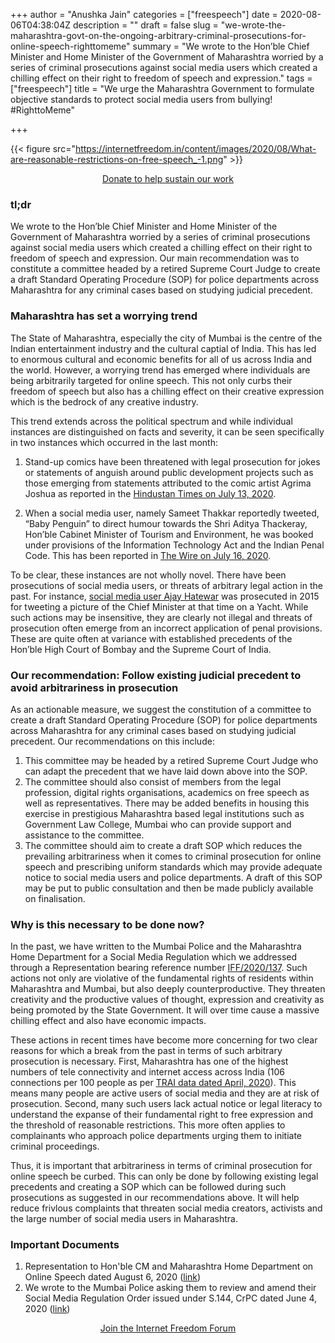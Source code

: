 +++
author = "Anushka Jain"
categories = ["freespeech"]
date = 2020-08-06T04:38:04Z
description = ""
draft = false
slug = "we-wrote-the-maharashtra-govt-on-the-ongoing-arbitrary-criminal-prosecutions-for-online-speech-righttomeme"
summary = "We wrote to the Hon’ble Chief Minister and Home Minister of the Government of Maharashtra worried by a series of criminal prosecutions against social media users which created a chilling effect on their right to freedom of speech and expression."
tags = ["freespeech"]
title = "We urge the Maharashtra Government to formulate objective standards to protect social media users from bullying! #RighttoMeme"

+++


{{< figure src="https://internetfreedom.in/content/images/2020/08/What-are-reasonable-restrictions-on-free-speech_-1.png" >}}

<div style="text-align:center;">
    <a href="https://internetfreedom.in/donate/" class="button">Donate to help sustain our work</a>
</div>

### tl;dr

We wrote to the Hon’ble Chief Minister and Home Minister of the Government of Maharashtra worried by a series of criminal prosecutions against social media users which created a chilling effect on their right to freedom of speech and expression. Our main recommendation was to constitute a committee headed by a retired Supreme Court Judge to create a draft Standard Operating Procedure (SOP) for police departments across Maharashtra for any criminal cases based on studying judicial precedent.

### Maharashtra has set a worrying trend

The State of Maharashtra, especially the city of Mumbai is the centre of the Indian entertainment industry and the cultural captial of India. This has led to enormous cultural and economic benefits for all of us across India and the world. However, a worrying trend has emerged where individuals are being arbitrarily targeted for online speech. This not only curbs their freedom of speech but also has a chilling effect on their creative expression which is the bedrock of any creative industry.

This trend extends across the political spectrum and while individual instances are distinguished on facts and severity, it can be seen specifically in two instances which occurred in the last month:

1. Stand-up comics have been threatened with legal prosecution for jokes or statements of anguish around public development projects such as those emerging from statements attributed to the comic artist Agrima Joshua as reported in the [Hindustan Times on July 13, 2020](https://www.hindustantimes.com/india-news/state-govt-is-taking-legal-opinion-on-comedian-agrima-issue-anil-deshmukh/story-pD9DLbxsPIJZSOAwCLCYWK.html).

2. When a social media user, namely Sameet Thakkar reportedly tweeted, “Baby Penguin” to direct humour towards the Shri Aditya Thackeray, Hon’ble Cabinet Minister of Tourism and Environment, he was booked under provisions of the Information Technology Act and the Indian Penal Code. This has been reported in [The Wire on July 16, 2020](https://thewire.in/government/baby-penguin-aaditya-thackeray-uddhav-twitter).

To be clear, these instances are not wholly novel. There have been prosecutions of social media users, or threats of arbitrary legal action in the past. For instance, [social media user Ajay Hatewar](https://thewire.in/law/mumbai-polices-gross-misuse-of-the-it-act) was prosecuted in 2015 for tweeting a picture of the Chief Minister at that time on a Yacht. While such actions may be insensitive, they are clearly not illegal and threats of prosecution often emerge from an incorrect application of penal provisions. These are quite often at variance with established precedents of the Hon’ble High Court of Bombay and the Supreme Court of India.

### Our recommendation: Follow existing judicial precedent to avoid arbitrariness in prosecution

As an actionable measure, we suggest the constitution of a committee to create a draft Standard Operating Procedure (SOP) for police departments across Maharashtra for any criminal cases based on studying judicial precedent. Our recommendations on this include:

1. This committee may be headed by a retired Supreme Court Judge who can adapt the precedent that we have laid down above into the SOP.
2. The committee should also consist of members from the legal profession, digital rights organisations, academics on free speech as well as representatives. There may be added benefits in housing this exercise in prestigious Maharashtra based legal institutions such as Government Law College, Mumbai who can provide support and assistance to the committee.
3. The committee should aim to create a draft SOP which reduces the  prevailing arbitrariness when it comes to criminal prosecution for online speech and prescribing uniform standards which may provide adequate notice to social media users and police departments. A draft of this SOP may be put to public consultation and then be made publicly available on finalisation.

### Why is this necessary to be done now?

In the past, we have written to the Mumbai Police and the Maharashtra Home Department for a Social Media Regulation which we addressed through a Representation bearing reference number [IFF/2020/137](https://drive.google.com/file/d/1vSEkVE1AruKGdGn3YdGMSgP-c6HtX98e/view). Such actions not only are violative of the fundamental rights of residents within Maharashtra and Mumbai, but also deeply counterproductive. They threaten creativity and the productive values of thought, expression and creativity as being promoted by the State Government. It will over time cause a massive chilling effect and also have economic impacts.

These actions in recent times have become more concerning for two clear reasons for which a break from the past in terms of such arbitrary prosecution is necessary. First, Maharashtra has one of the highest numbers of tele connectivity and internet access across India (106 connections per 100 people as per [TRAI data dated April, 2020](https://trai.gov.in/sites/default/files/PR_No.50of2020_1.pdf)). This means many people are active users of social media and they are at risk of prosecution.  Second, many such users lack actual notice or legal literacy to understand the expanse of their fundamental right to free expression and the threshold of reasonable restrictions. This more often applies to complainants who approach police departments urging them to initiate criminal proceedings.

Thus, it is important that arbitrariness in terms of criminal prosecution for online speech be curbed. This can only be done by following existing legal precedents and creating a SOP which can be followed during such prosecutions as suggested in our recommendations above. It will help reduce frivlous complaints that threaten social media creators, activists and the large number of social media users in Maharashtra.

### Important Documents

1. Representation to Hon'ble CM and Maharashtra Home Department on Online Speech dated August 6, 2020 ([link](https://drive.google.com/file/d/1e4aP__XlaUfIGaFpEYqF_02I5RwSbT7O/view?usp=sharing))
2. We wrote to the Mumbai Police asking them to review and amend their Social Media Regulation Order issued under S.144, CrPC dated June 4, 2020 ([link](https://internetfreedom.in/we-wrote-to-the-mumbai-police-asking-them-to-review-and-amend-their-social-media-order-issued-under-s-144-crpc/))

<div style="text-align:center;">
    <a href="https://forum.internetfreedom.in/" class="button">Join the Internet Freedom Forum</a>
</div>



